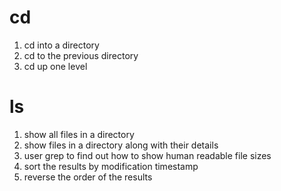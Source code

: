 # cd

1. cd into a directory
2. cd to the previous directory
3. cd up one level

# ls

1. show all files in a directory 
2. show files in a directory along with their details
3. user grep to find out how to show human readable file sizes
4. sort the results by modification timestamp
5. reverse the order of the results
